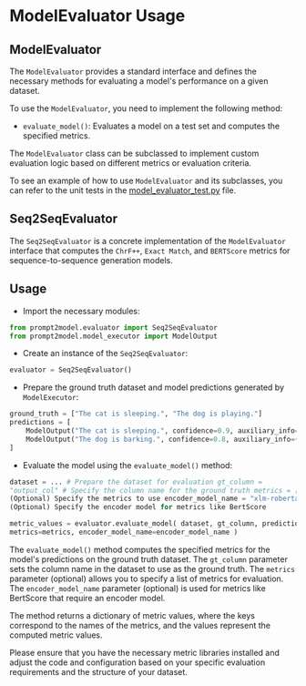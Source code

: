# ModelEvaluator Usage

## ModelEvaluator

The `ModelEvaluator` provides a standard interface and defines the necessary
methods for evaluating a model's performance on a given dataset.

To use the `ModelEvaluator`, you need to implement the following method:

- `evaluate_model()`: Evaluates a model on a test set and computes the specified
metrics.

The `ModelEvaluator` class can be subclassed to implement custom evaluation
logic based on different metrics or evaluation criteria.

To see an example of how to use `ModelEvaluator` and its subclasses, you can
refer to the unit tests in the
[model_evaluator_test.py](../tests/model_evaluator_test.py) file.

## Seq2SeqEvaluator

The `Seq2SeqEvaluator` is a concrete implementation of the `ModelEvaluator`
interface that computes the `ChrF++`, `Exact Match`, and `BERTScore` metrics for
sequence-to-sequence generation models.

## Usage

- Import the necessary modules:

```python
from prompt2model.evaluator import Seq2SeqEvaluator
from prompt2model.model_executor import ModelOutput
```

- Create an instance of the `Seq2SeqEvaluator`:

```python
evaluator = Seq2SeqEvaluator()
```

- Prepare the ground truth dataset and model predictions generated by
`ModelExecutor`:

```python
ground_truth = ["The cat is sleeping.", "The dog is playing."]
predictions = [
    ModelOutput("The cat is sleeping.", confidence=0.9, auxiliary_info={}),
    ModelOutput("The dog is barking.", confidence=0.8, auxiliary_info={}),
]
```

- Evaluate the model using the `evaluate_model()` method:

```python
dataset = ... # Prepare the dataset for evaluation gt_column =
"output_col" # Specify the column name for the ground truth metrics = [...] #
(Optional) Specify the metrics to use encoder_model_name = "xlm-roberta-base" #
(Optional) Specify the encoder model for metrics like BertScore

metric_values = evaluator.evaluate_model( dataset, gt_column, predictions,
metrics=metrics, encoder_model_name=encoder_model_name )
```

The `evaluate_model()` method computes the specified metrics for the model's
predictions on the ground truth dataset. The `gt_column` parameter sets the
column name in the dataset to use as the ground truth. The `metrics` parameter
(optional) allows you to specify a list of metrics for evaluation. The
`encoder_model_name` parameter (optional) is used for metrics like BertScore
that require an encoder model.

The method returns a dictionary of metric values, where the keys correspond to
the names of the metrics, and the values represent the computed metric values.

Please ensure that you have the necessary metric libraries installed and adjust
the code and configuration based on your specific evaluation requirements and
the structure of your dataset.
